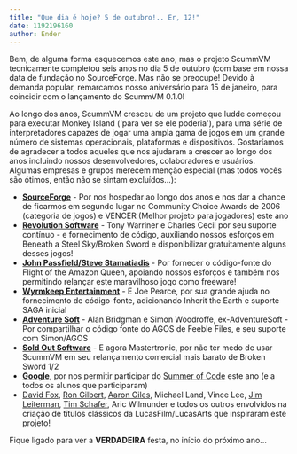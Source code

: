 ```yaml
---
title: "Que dia é hoje? 5 de outubro!.. Er, 12!"
date: 1192196160
author: Ender
---
```


Bem, de alguma forma esquecemos este ano, mas o projeto ScummVM tecnicamente completou seis anos no dia 5 de outubro (com base em nossa data de fundação no SourceForge. Mas não se preocupe! Devido à demanda popular, remarcamos nosso aniversário para 15 de janeiro, para coincidir com o lançamento do ScummVM 0.1.0!

Ao longo dos anos, ScummVM cresceu de um projeto que ludde começou para executar Monkey Island ('para ver se ele poderia'), para uma série de interpretadores capazes de jogar uma ampla gama de jogos em um grande número de sistemas operacionais, plataformas e dispositivos. Gostaríamos de agradecer a todos aqueles que nos ajudaram a crescer ao longo dos anos incluindo nossos desenvolvedores, colaboradores e usuários. Algumas empresas e grupos merecem menção especial (mas todos vocês são ótimos, então não se sintam excluídos...):

*   **[SourceForge](http://www.sourceforge.net/)** - Por nos hospedar ao longo dos anos e nos dar a chance de ficarmos em segundo lugar no Community Choice Awards de 2006 (categoria de jogos) e VENCER (Melhor projeto para jogadores) este ano
*   **[Revolution Software](http://www.revolution.co.uk)** - Tony Warriner e Charles Cecil por seu suporte contínuo - e fornecimento de código, auxiliando nossos esforços em Beneath a Steel Sky/Broken Sword e disponibilizar gratuitamente alguns desses jogos!
*   **[John Passfield/Steve Stamatiadis](http://www.passfieldgames.com/)** - Por fornecer o código-fonte do Flight of the Amazon Queen, apoiando nossos esforços e também nos permitindo relançar este maravilhoso jogo como freeware!
*   **[Wyrmkeep Entertainment](http://www.wyrmkeep.com/)** - E Joe Pearce, por sua grande ajuda no fornecimento de código-fonte, adicionando Inherit the Earth e suporte SAGA inicial
*   **[Adventure Soft](http://www.adventuresoft.com/)** - Alan Bridgman e Simon Woodroffe, ex-AdventureSoft - Por compartilhar o código fonte do AGOS de Feeble Files, e seu suporte com Simon/AGOS
*   **[Sold Out Software](http://www.mastertronic.com/)** - E agora Mastertronic, por não ter medo de usar ScummVM em seu relançamento comercial mais barato de Broken Sword 1/2
*   **[Google](http://code.google.com/)**, por nos permitir participar do [Summer of Code](http://code.google.com/soc/) este ano (e a todos os alunos que participaram)
*   [David Fox](http://www.electriceggplant.com/), [Ron Gilbert](http://www.grumpygamer.com/), [Aaron Giles](http://www.aarongiles.com/), Michael Land, Vince Lee, [Jim Leiterman](http://leiterman.com/lfilm.html), [Tim Schafer](http://www.doublefine.com/), Aric Wilmunder e todos os outros envolvidos na criação de títulos clássicos da LucasFilm/LucasArts que inspiraram este projeto!

Fique ligado para ver a **VERDADEIRA** festa, no início do próximo ano...
